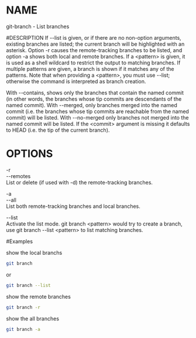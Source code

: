 # NAME
git-branch - List branches

#DESCRIPTION 
If --list is given, or if there are no non-option arguments, existing branches are listed; the current branch will be highlighted with an asterisk. Option -r causes the remote-tracking branches to be listed, and option -a shows both local and remote branches. If a &lt;pattern&gt; is given, it is used as a shell wildcard to restrict the output to matching branches. If multiple patterns are given, a branch is shown if it matches any of the patterns. Note that when providing a &lt;pattern&gt;, you must use --list; otherwise the command is interpreted as branch creation.

With --contains, shows only the branches that contain the named commit (in other words, the branches whose tip commits are descendants of the named commit). With --merged, only branches merged into the named commit (i.e. the branches whose tip commits are reachable from the named commit) will be listed. With --no-merged only branches not merged into the named commit will be listed. If the &lt;commit&gt; argument is missing it defaults to HEAD (i.e. the tip of the current branch).

# OPTIONS  
-r  
--remotes  
List or delete (if used with -d) the remote-tracking branches.

-a  
--all  
List both remote-tracking branches and local branches.

--list   
Activate the list mode. git branch &lt;pattern&gt; would try to create a branch, use git branch --list &lt;pattern&gt; to list matching branches.

#Examples

show the local branchs

``` bash
git branch
```
or 
``` bash
git branch --list
```

show the remote branches  

``` bash
git branch -r
```

show the all branches

``` bash
git branch -a
```
